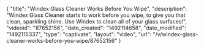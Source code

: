 {
    "title": "Windex Glass Cleaner Works Before You Wipe",
    "description": "Windex Glass Cleaner starts to work before you wipe, to give you that clean, sparkling shine. Use Windex to clean all of your glass surfaces!",
    "videoid": "87652156",
    "date_created": "1492114658",
    "date_modified": "1492115337",
    "type": "captivate",
    "layout": "video",
    "url": "\/v\/windex-glass-cleaner-works-before-you-wipe\/87652156"
}